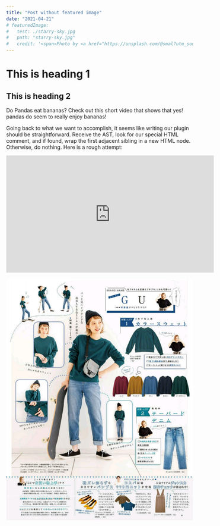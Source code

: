 ```yaml
---
title: "Post without featured image"
date: "2021-04-21"
# featuredImage:
#   test: ./starry-sky.jpg
#   path: "starry-sky.jpg"
#   credit: '<span>Photo by <a href="https://unsplash.com/@smal?utm_source=unsplash&amp;utm_medium=referral&amp;utm_content=creditCopyText">Smaran Alva</a> on <a href="https://unsplash.com/?utm_source=unsplash&amp;utm_medium=referral&amp;utm_content=creditCopyText">Unsplash</a></span>'
---
```


# This is heading 1

## This is heading 2

Do Pandas eat bananas? Check out this short video that shows that yes! pandas do seem to really enjoy bananas!

Going back to what we want to accomplish, it seems like writing our plugin should be straightforward. Receive the AST, look for our special HTML comment, and if found, wrap the first adjacent sibling in a new HTML node. Otherwise, do nothing. Here is a rough attempt:

<iframe width="560" height="315" src="https://www.youtube.com/embed/4SZl1r2O_bY" frameborder="0" allowfullscreen></iframe>

![sweaters](./sweaters.jpg "cool weather sweaters")
